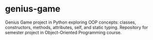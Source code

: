 # genius-game
Genius Game project in Python exploring OOP concepts: classes, constructors, methods, attributes, self, and static typing. Repository for semester project in Object-Oriented Programming course. 
